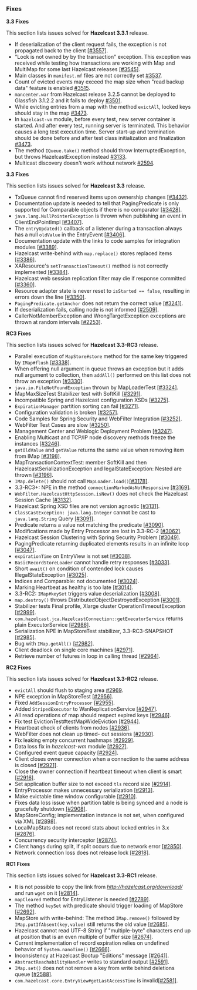 
### Fixes

**3.3 Fixes**

This section lists issues solved for **Hazelcast 3.3.1** release.

- If deserialization of the client request fails, the exception is not propagated back to the client  [[#3557]](https://github.com/hazelcast/hazelcast/issues/3557).
- "Lock is not owned by by the transaction" exception. This exception was received while testing how transactions are working with Map and MultiMap for some last Hazelcast releases [[#3545]](https://github.com/hazelcast/hazelcast/issues/3545).
- Main classes in `manifest.mf` files are not correctly set [#3537](https://github.com/hazelcast/hazelcast/issues/3537).
- Count of evicted events may exceed the map size when "read backup data" feature is enabled [#3515](https://github.com/hazelcast/hazelcast/issues/3515).
- `mancenter.war` from Hazelcast release 3.2.5 cannot be deployed to Glassfish 3.1.2.2 and it fails to deploy [#3501](https://github.com/hazelcast/hazelcast/issues/3501).
- While evicting entries from a map with the method `evictAll`, locked keys should stay in the map [#3473](https://github.com/hazelcast/hazelcast/issues/3473).
- In `hazelcast-vm` module, before every test, new server container is started. And after every test, running server is terminated. This behavior causes a long test execution time. Server start-up and termination should be done before and after test class initialization and finalization [#3473](https://github.com/hazelcast/hazelcast/issues/3473).
- The method `IQueue.take()` method should throw InterruptedException, but throws HazelcastException instead [#3133](https://github.com/hazelcast/hazelcast/issues/3133).
- Multicast discovery doesn't work without network [#2594](https://github.com/hazelcast/hazelcast/issues/2594).



**3.3 Fixes**

This section lists issues solved for **Hazelcast 3.3** release.

- TxQueue cannot find reserved items upon ownership changes [[#3432]](https://github.com/hazelcast/hazelcast/issues/3432).
- Documentation update is needed to tell that PagingPredicate is only supported for Comparable objects if there is no comparator [[#3428]](https://github.com/hazelcast/hazelcast/issues/3432).
- `java.lang.NullPointerException` is thrown when publishing an event in ClientEndPointImpl [[#3407]](https://github.com/hazelcast/hazelcast/issues/3407).
- The `entryUpdated()` callback of a listener during a transaction always has a null `oldValue` in the EntryEvent [[#3406]](https://github.com/hazelcast/hazelcast/issues/3406).
- Documentation update with the links to code samples for integration modules [[#3389]](https://github.com/hazelcast/hazelcast/issues/3389).
- Hazelcast write-behind with `map.replace()` stores replaced items [[#3386]](https://github.com/hazelcast/hazelcast/issues/3386).
- XAResource's `setTransactionTimeout()` method is not correctly implemented [[#3384]](https://github.com/hazelcast/hazelcast/issues/3384).
- Hazelcast web session replication filter may die if response committed [[#3360]](https://github.com/hazelcast/hazelcast/issues/3360).
- Resource adapter state is never reset to `isStarted == false`, resulting in errors down the line [[#3350]](https://github.com/hazelcast/hazelcast/issues/3350).
- `PagingPredicate.getAnchor` does not return the correct value [[#3241]](https://github.com/hazelcast/hazelcast/issues/3241).
- If deserialization fails, calling node is not informed [[#2509]](https://github.com/hazelcast/hazelcast/issues/2509).
- CallerNotMemberException and WrongTargetException exceptions are thrown at random intervals [[#2253]](https://github.com/hazelcast/hazelcast/issues/2253).

**RC3 Fixes**

This section lists issues solved for **Hazelcast 3.3-RC3** release.


- Parallel execution of `MapStore#store` method for the same key triggered by `IMap#flush` [[#3338]](https://github.com/hazelcast/hazelcast/issues/3338).
- When offering null argument in queue throws an exception but it adds null argument to collection, then `addAll()` performed on this list does not throw an exception [[#3330]](https://github.com/hazelcast/hazelcast/issues/3330).
- `java.io.FileNotFoundException` thrown by MapLoaderTest [[#3324]](https://github.com/hazelcast/hazelcast/issues/3324).
- MapMaxSizeTest Stabilizer test with SoftKill [[#3291]](https://github.com/hazelcast/hazelcast/issues/3291).
- Incompatible Spring and Hazelcast configuration XSDs [[#3275]](https://github.com/hazelcast/hazelcast/issues/3275).
- `ExpirationManager` partition sorting can fail [[#3271]](https://github.com/hazelcast/hazelcast/issues/3271).
- Configuration validation is broken [[#3257]](https://github.com/hazelcast/hazelcast/issues/3257).
- Code Samples for Spring Security and WebFilter Integration [[#3252]](https://github.com/hazelcast/hazelcast/issues/3252).
- WebFilter Test Cases are slow [[#3250]](https://github.com/hazelcast/hazelcast/issues/3250).
- Management Center and Weblogic Deployment Problem [[#3247]](https://github.com/hazelcast/hazelcast/issues/3247).
- Enabling Multicast and TCP/IP node discovery methods freeze the instances [[#3246]](https://github.com/hazelcast/hazelcast/issues/3246).
- `getOldValue` and `getValue` returns the same value when removing item from IMap [[#3198]](https://github.com/hazelcast/hazelcast/issues/3198).
- MapTransactionContextTest: member SoftKill and then HazelcastSerializationException and IegalStateException: Nested are thrown [[#3196]](https://github.com/hazelcast/hazelcast/issues/3196).
- `IMap.delete()` should not call `MapLoader.load()`[[#3178]](https://github.com/hazelcast/hazelcast/issues/3178).
- 3.3-RC3+: NPE in the method `connectionMarkedAsNotResponsive` [[#3169]](https://github.com/hazelcast/hazelcast/issues/3169).
- `WebFilter.HazelcastHttpSession.isNew()` does not check the Hazelcast Session Cache [[#3132]](https://github.com/hazelcast/hazelcast/issues/3132).
- Hazelcast Spring XSD files are not version agnostic [[#3131]](https://github.com/hazelcast/hazelcast/issues/3131).
- `ClassCastException: java.lang.Integer` cannot be cast to `java.lang.String` Query [[#3091]](https://github.com/hazelcast/hazelcast/issues/3091).
- Predicate returns a value not matching the predicate [[#3090]](https://github.com/hazelcast/hazelcast/issues/3090).
- Modifications made by Entry Processor are lost in 3.3-RC-2 [[#3062]](https://github.com/hazelcast/hazelcast/issues/3062).
- Hazelcast Session Clustering with Spring Security Problem [[#3049]](https://github.com/hazelcast/hazelcast/issues/3049).
- PagingPredicate returning duplicated elements results in an infinite loop [[#3047]](https://github.com/hazelcast/hazelcast/issues/3047).
- `expirationTime` on EntryView is not set [[#3038]](https://github.com/hazelcast/hazelcast/issues/3038).
- `BasicRecordStoreLoader` cannot handle retry responses [[#3033]](https://github.com/hazelcast/hazelcast/issues/3033). 
- Short `await()` on condition of contended lock causes IllegalStateException [[#3025]](https://github.com/hazelcast/hazelcast/issues/3025). 
- Indices and Comparable<T>: not documented [[#3024]](https://github.com/hazelcast/hazelcast/issues/3024). 
- Marking Heartbeat as healthy is too late [[#3014]](https://github.com/hazelcast/hazelcast/issues/3014).
- 3.3-RC2: `IMap#keySet` triggers value deserialization [[#3008]](https://github.com/hazelcast/hazelcast/issues/3008).
- `map.destroy()` throws DistributedObjectDestroyedException [[#3001]](https://github.com/hazelcast/hazelcast/issues/3001).
- Stabilizer tests Final profile, Xlarge cluster OperationTimeoutException [[#2999]](https://github.com/hazelcast/hazelcast/issues/2999).
- `com.hazelcast.jca.HazelcastConnection::getExecutorService` returns plain ExecutorService [[#2986]](https://github.com/hazelcast/hazelcast/issues/2986).
- Serialization NPE in MapStoreTest stabilizer, 3.3-RC3-SNAPSHOT [[#2985]](https://github.com/hazelcast/hazelcast/issues/2985).
- Bug with `IMap.getAll()` [[#2982]](https://github.com/hazelcast/hazelcast/issues/2982).
- Client deadlock on single core machines [[#2971]](https://github.com/hazelcast/hazelcast/issues/2971).
- Retrieve number of futures in loop in calling thread [[#2964]](https://github.com/hazelcast/hazelcast/issues/2964).


**RC2 Fixes**

This section lists issues solved for **Hazelcast 3.3-RC2** release.

-	`evictAll` should flush to staging area [#2969](https://github.com/hazelcast/hazelcast/issues/2969).
-	NPE exception in MapStoreTest [[#2956]](https://github.com/hazelcast/hazelcast/issues/2956).
-	Fixed `AddSessionEntryProcessor` [[#2955]](https://github.com/hazelcast/hazelcast/issues/2955).
-   Added `StripedExecutor` to WanReplicationService [[#2947]](https://github.com/hazelcast/hazelcast/issues/2947).
-	All read operations of map should respect expired keys [[#2946]](https://github.com/hazelcast/hazelcast/issues/2946).
-  Fix test EvictionTest#testMapWideEviction [[#2944]](https://github.com/hazelcast/hazelcast/issues/2944).
-   Heartbeat check of clients from nodes [[#2936]](https://github.com/hazelcast/hazelcast/issues/2936).
-	WebFilter does not clean up timed-	out sessions [[#2930]](https://github.com/hazelcast/hazelcast/issues/2930).
-	Fix leaking empty concurrent hashmaps [[#2929]](https://github.com/hazelcast/hazelcast/issues/2929).
-	Data loss fix in *hazelcast-wm* module [[#2927]](https://github.com/hazelcast/hazelcast/issues/2927).
-	Configured event queue capacity [[#2924]](https://github.com/hazelcast/hazelcast/issues/2924).
-	Client closes owner connection when a connection to the same address is closed [[#2921]](https://github.com/hazelcast/hazelcast/issues/2921).
-	Close the owner connection if heartbeat timeout when client is smart [[#2916]](https://github.com/hazelcast/hazelcast/issues/2916).
-	Set application buffer size to not exceed `tls` record size [[#2914]](https://github.com/hazelcast/hazelcast/issues/2914).
-	EntryProcessor makes unnecessary serialization [[#2913]](https://github.com/hazelcast/hazelcast/issues/2913).
-	Make evictable time window configurable [[#2910]](https://github.com/hazelcast/hazelcast/issues/2910).
-	Fixes data loss issue when partition table is being synced and a node is gracefully shutdown [[#2908]](https://github.com/hazelcast/hazelcast/issues/2908).
-	MapStoreConfig; implementation instance is not set, when configured via XML [[#2898]](https://github.com/hazelcast/hazelcast/issues/2898).
-	LocalMapStats does not record stats about locked entries in 3.x [[#2876]](https://github.com/hazelcast/hazelcast/issues/2876).
-	Concurrency security interceptor [[#2874]](https://github.com/hazelcast/hazelcast/issues/2874).
-	Client hangs during split, if split occurs due to network error [[#2850]](https://github.com/hazelcast/hazelcast/issues/2850).
-	Network connection loss does not release lock [[#2818]](https://github.com/hazelcast/hazelcast/issues/2818).


**RC1 Fixes**

This section lists issues solved for **Hazelcast 3.3-RC1** release.

-	It is not possible to copy the link from *http://hazelcast.org/download/* and run `wget` on it [[#2814]](https://github.com/hazelcast/hazelcast/issues/2814).
-	`mapCleared` method for EntryListener is needed [[#2789]](https://github.com/hazelcast/hazelcast/issues/2789).
-	The method `keySet` with predicate should trigger loading of MapStore [[#2692]](https://github.com/hazelcast/hazelcast/issues/2692).
-	MapStore with write-behind: The method `IMap.remove()` followed by `IMap.putIfAbsent(key,value)` still returns the old value [[#2685]](https://github.com/hazelcast/hazelcast/issues/2685).
-	Hazelcast cannot read UTF-8 String if "multiple-byte" characters end up at position that is an even multiple of buffer size [[#2674]](https://github.com/hazelcast/hazelcast/issues/2674).
-	Current implementation of record expiration relies on undefined behavior of `System.nanoTime()` [[#2666]](https://github.com/hazelcast/hazelcast/issues/2666).
-	Inconsistency at Hazelcast Bootup "Editions" message [[#2641]](https://github.com/hazelcast/hazelcast/issues/2641).
-	`AbstractReachabilityHandler` writes to standard output [[#2591]](https://github.com/hazelcast/hazelcast/issues/2591).
-	`IMap.set()` does not not remove a key from write behind deletions queue [[#2588]](https://github.com/hazelcast/hazelcast/issues/2588).
-	`com.hazelcast.core.EntryView#getLastAccessTime` is invalid[[#2581]](https://github.com/hazelcast/hazelcast/issues/2581).








